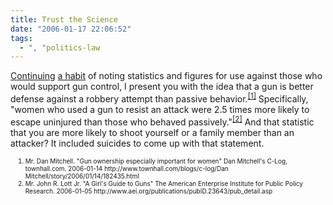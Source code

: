 ```yaml
---
title: Trust the Science
date: "2006-01-17 22:06:52"
tags:
  - ", "politics-law
---
```

<p><a href="https://www.schierer.org/~luke/log/20050406-1141/20050406-1141" title="20050406-1141">Continuing</a> <a href="https://www.schierer.org/~luke/log/20051021-1615/second-amendment-factoids" title="Second Amendment factoids">a habit</a> of noting statistics and figures for use against those who would support gun control, I present you with the idea that a gun is better defense against a robbery attempt than passive behavior.<sup><a href="http://www.townhall.com/blogs/c-log/Dan Mitchell/story/2006/01/14/182435.html" title="Gun ownership especially important for women">[1]</a></sup> Specifically, "women who used a gun to resist an attack were 2.5 times more likely to escape uninjured than those who behaved passively."<sup><a href="http://www.aei.org/publications/pubID.23643/pub_detail.asp" title="A Girl's Guide to Guns">[2]</a></sup> And that statistic that you are more likely to shoot yourself or a family member than an attacker?  It included suicides to come up with that statement.</p>

<ol><font size="-2"><li><font size="-2">Mr. Dan Mitchell.  "Gun ownership especially important for women" Dan Mitchell's C-Log, townhall.com. 2006-01-14 http://www.townhall.com/blogs/c-log/Dan Mitchell/story/2006/01/14/182435.html</font></li><li><font size="-2">Mr. John R. Lott Jr.  "A Girl's Guide to Guns" The American Enterprise Institute for Public Policy Research. 2006-01-05  http://www.aei.org/publications/pubID.23643/pub_detail.asp </font></li></font></ol>

